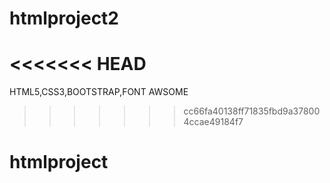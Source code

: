 # htmlproject2
<<<<<<< HEAD
=======
HTML5,CSS3,BOOTSTRAP,FONT AWSOME
>>>>>>> cc66fa40138ff71835fbd9a378004ccae49184f7
# htmlproject
